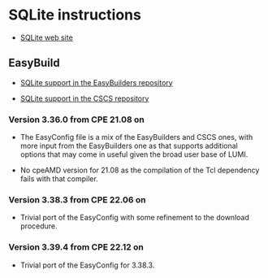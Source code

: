 # SQLite instructions

  * [SQLite web site](https://www.sqlite.org/)


## EasyBuild

  * [SQLite support in the EasyBuilders repository](https://github.com/easybuilders/easybuild-easyconfigs/tree/develop/easybuild/easyconfigs/s/SQLite)

  * [SQLite support in the CSCS repository](https://github.com/eth-cscs/production/tree/master/easybuild/easyconfigs/s/SQLite)


### Version 3.36.0 from CPE 21.08 on

  * The EasyConfig file is a mix of the EasyBuilders and CSCS ones,
    with more input from the EasyBuilders one as that supports additional
    options that may come in useful given the broad user base of LUMI.

  * No cpeAMD version for 21.08 as the compilation of the Tcl dependency
    fails with that compiler.


### Version 3.38.3 from CPE 22.06 on

  * Trivial port of the EasyConfig with some refinement to the download procedure.


### Version 3.39.4 from CPE 22.12 on

  * Trivial port of the EasyConfig for 3.38.3.

